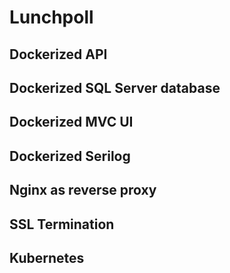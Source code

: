 # Lunchpoll

## Dockerized API
## Dockerized SQL Server database
## Dockerized MVC UI
## Dockerized Serilog
## Nginx as reverse proxy
## SSL Termination
## Kubernetes
